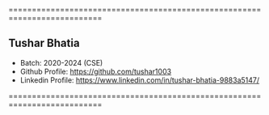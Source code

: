 ==========================================================================

## Tushar Bhatia
- Batch: 2020-2024 (CSE)
- Github Profile: https://github.com/tushar1003
- Linkedin Profile: https://www.linkedin.com/in/tushar-bhatia-9883a5147/

==========================================================================

